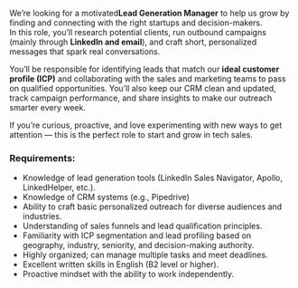 We’re looking for a motivated**Lead Generation Manager** to help us grow by
finding and connecting with the right startups and decision-makers.  
In this role, you’ll research potential clients, run outbound campaigns
(mainly through **LinkedIn and email**), and craft short, personalized
messages that spark real conversations.

You’ll be responsible for identifying leads that match our **ideal customer
profile (ICP)** and collaborating with the sales and marketing teams to pass
on qualified opportunities. You’ll also keep our CRM clean and updated, track
campaign performance, and share insights to make our outreach smarter every
week.

If you’re curious, proactive, and love experimenting with new ways to get
attention — this is the perfect role to start and grow in tech sales.

### Requirements:

  * Knowledge of lead generation tools (LinkedIn Sales Navigator, Apollo, LinkedHelper, etc.).
  * Knowledge of CRM systems (e.g., Pipedrive)
  * Ability to craft basic personalized outreach for diverse audiences and industries.
  * Understanding of sales funnels and lead qualification principles.
  * Familiarity with ICP segmentation and lead profiling based on geography, industry, seniority, and decision-making authority.
  * Highly organized; can manage multiple tasks and meet deadlines.
  * Excellent written skills in English (B2 level or higher).
  * Proactive mindset with the ability to work independently.